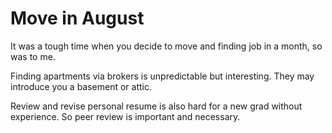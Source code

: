 # Move in August

It was a tough time when you decide to move and finding job in a month, so was to me.

Finding apartments via brokers is unpredictable but interesting. They may introduce you a basement or attic.

Review and revise personal resume is also hard for a new grad without experience. So peer review is important and necessary.


